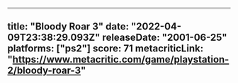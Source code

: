 
---
title: "Bloody Roar 3"
date: "2022-04-09T23:38:29.093Z"
releaseDate: "2001-06-25"
platforms: ["ps2"]
score: 71
metacriticLink: "https://www.metacritic.com/game/playstation-2/bloody-roar-3"
---
